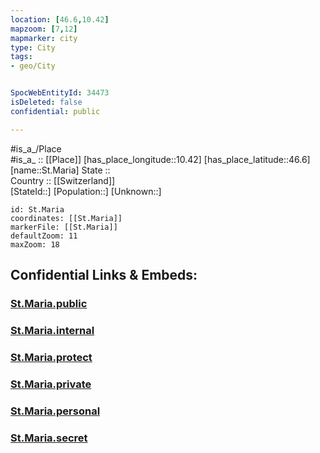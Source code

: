 ```yaml
---
location: [46.6,10.42] 
mapzoom: [7,12] 
mapmarker: city 
type: City
tags:
- geo/City


SpocWebEntityId: 34473
isDeleted: false
confidential: public

---
```

#is_a_/Place  
#is_a_ :: [[Place]] 
[has_place_longitude::10.42] 
[has_place_latitude::46.6] 
[name::St.Maria] 
State ::  
Country :: [[Switzerland]]  
[StateId::] 
[Population::] 
[Unknown::] 


```leaflet
id: St.Maria
coordinates: [[St.Maria]] 
markerFile: [[St.Maria]] 
defaultZoom: 11 
maxZoom: 18
```


## Confidential Links & Embeds: 

### [St.Maria.public](/_public/\Earth\Continent\Europe\Europe~Central\Switzerland\Switzerland~Cantons\Graubünden\CitySt.Maria.public.md) 

### [St.Maria.internal](/_internal/\Earth\Continent\Europe\Europe~Central\Switzerland\Switzerland~Cantons\Graubünden\CitySt.Maria.internal.md) 

### [St.Maria.protect](/_protect/\Earth\Continent\Europe\Europe~Central\Switzerland\Switzerland~Cantons\Graubünden\CitySt.Maria.protect.md) 

### [St.Maria.private](/_private/\Earth\Continent\Europe\Europe~Central\Switzerland\Switzerland~Cantons\Graubünden\CitySt.Maria.private.md) 

### [St.Maria.personal](/_personal/\Earth\Continent\Europe\Europe~Central\Switzerland\Switzerland~Cantons\Graubünden\CitySt.Maria.personal.md) 

### [St.Maria.secret](/_secret/\Earth\Continent\Europe\Europe~Central\Switzerland\Switzerland~Cantons\Graubünden\CitySt.Maria.secret.md)

